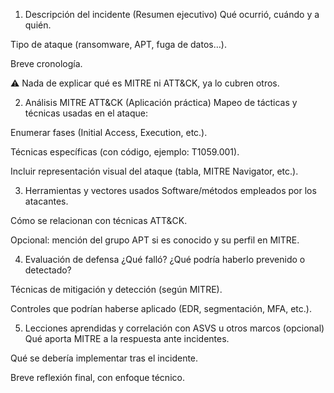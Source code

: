 1. Descripción del incidente (Resumen ejecutivo)
Qué ocurrió, cuándo y a quién.

Tipo de ataque (ransomware, APT, fuga de datos…).

Breve cronología.

⚠️ Nada de explicar qué es MITRE ni ATT&CK, ya lo cubren otros.

2. Análisis MITRE ATT&CK (Aplicación práctica)
Mapeo de tácticas y técnicas usadas en el ataque:

Enumerar fases (Initial Access, Execution, etc.).

Técnicas específicas (con código, ejemplo: T1059.001).

Incluir representación visual del ataque (tabla, MITRE Navigator, etc.).

3. Herramientas y vectores usados
Software/métodos empleados por los atacantes.

Cómo se relacionan con técnicas ATT&CK.

Opcional: mención del grupo APT si es conocido y su perfil en MITRE.

4. Evaluación de defensa
¿Qué falló? ¿Qué podría haberlo prevenido o detectado?

Técnicas de mitigación y detección (según MITRE).

Controles que podrían haberse aplicado (EDR, segmentación, MFA, etc.).

5. Lecciones aprendidas y correlación con ASVS u otros marcos (opcional)
Qué aporta MITRE a la respuesta ante incidentes.

Qué se debería implementar tras el incidente.

Breve reflexión final, con enfoque técnico.